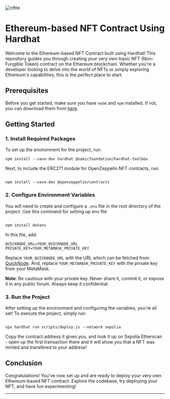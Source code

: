 ![nftte](https://github.com/awais922609/Simplest-NFT-DAPP/assets/69464258/715a4694-76da-40f3-be42-b7ee2b9e5a66)

# Ethereum-based NFT Contract Using Hardhat

Welcome to the Ethereum-based NFT Contract built using Hardhat! This repository guides you through creating your very own basic NFT (Non-Fungible Token) contract on the Ethereum blockchain. Whether you're a developer looking to delve into the world of NFTs or simply exploring Ethereum's capabilities, this is the perfect place to start.

## Prerequisites

Before you get started, make sure you have `node` and `npm` installed. If not, you can download them from [here](https://nodejs.org/).

## Getting Started

### 1. Install Required Packages

To set up the environment for the project, run:

```
npm install --save-dev hardhat @nomicfoundation/hardhat-toolbox

```

Next, to include the ERC271 module for OpenZeppelin NFT contracts, run:

```

npm install --save-dev @openzeppelin/contracts

```

### 2. Configure Environment Variables

You will need to create and configure a `.env` file in the root directory of the project. Use this command for setting up env file
```

npm install dotenv

```
In this file, add:

```
QUICKNODE_URL=YOUR_QUICKNODE_URL
PRIVATE_KEY=YOUR_METAMASK_PRIVATE_KEY
```

Replace `YOUR_QUICKNODE_URL` with the URL which can be fetched from [QuickNode](https://www.quicknode.com/). And, replace `YOUR_METAMASK_PRIVATE_KEY` with the private key from your MetaMask.

**Note**: Be cautious with your private key. Never share it, commit it, or expose it in any public forum. Always keep it confidential.

### 3. Run the Project

After setting up the environment and configuring the variables, you're all set! To execute the project, simply run:

```

npx hardhat run scripts/deploy.js --network sepolia

```

Copy the contract address it gives you, and look it up on Sepolia Etherscan - open up the first transaction there and it will show you that a NFT was minted and transfered to your address!

## Conclusion

Congratulations! You've now set up and are ready to deploy your very own Ethereum-based NFT contract. Explore the codebase, try deploying your NFT, and have fun experimenting!

---
